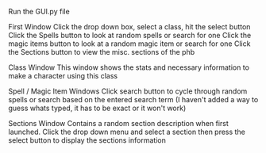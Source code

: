 Run the GUI.py file

First Window
	Click the drop down box, select a class, hit the select button
	Click the Spells button to look at random spells or search for one
	Click the magic items button to look at a random magic item or search 	for one
	Click the Sections button to view the misc. sections of the phb

Class Window
	This window shows the stats and necessary information to make a character using this class

Spell / Magic Item Windows
	Click search button to cycle through random spells or search based on 	the entered search term (I haven't added a way to guess whats typed,
		it has to be exact or it won't work)

Sections Window
	Contains a random section description when first launched. Click the drop down menu and select a section then press the select button to display the sections information
